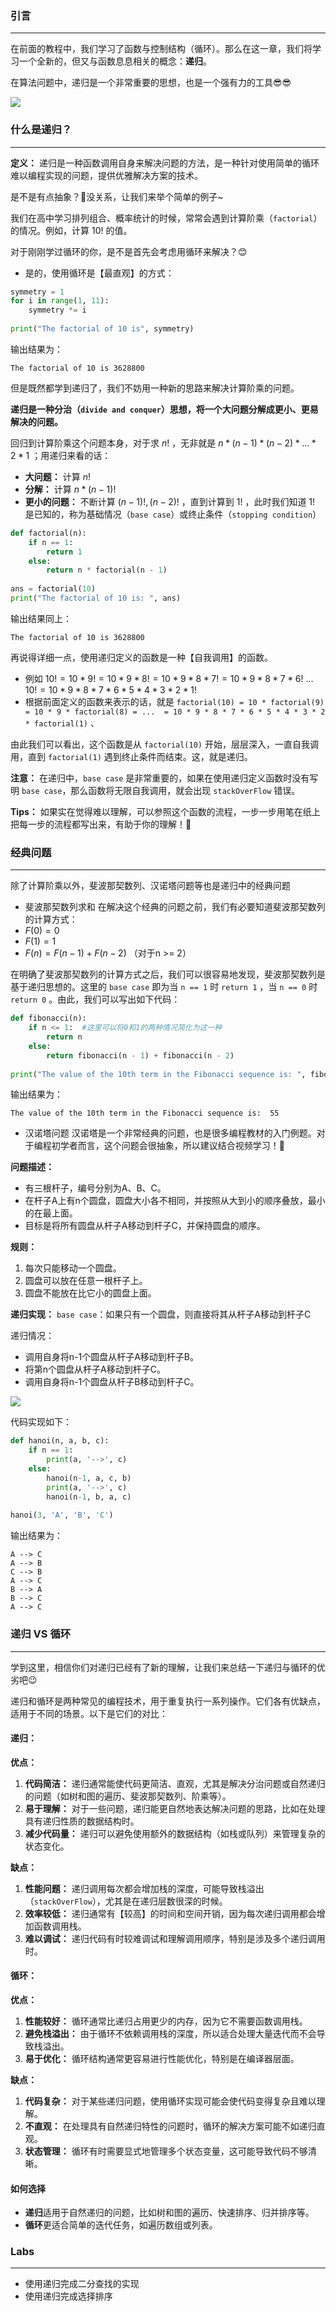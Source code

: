 ### 引言
---
在前面的教程中，我们学习了函数与控制结构（循环）。那么在这一章，我们将学习一个全新的，但又与函数息息相关的概念：**递归**。

在算法问题中，递归是一个非常重要的思想，也是一个强有力的工具😎😎

![](https://www.bilibili.com/video/BV1ks421w7cA/?spm_id_from=333.337.search-card.all.click&vd_source=ebd6dacaf40ebbbe804ed955f7872ec0)

### 什么是递归？
---
**定义：** 递归是一种函数调用自身来解决问题的方法，是一种针对使用简单的循环难以编程实现的问题，提供优雅解决方案的技术。

是不是有点抽象？🤣没关系，让我们来举个简单的例子~

我们在高中学习排列组合、概率统计的时候，常常会遇到计算阶乘（`factorial`）的情况。例如，计算 $10!$ 的值。

对于刚刚学过循环的你，是不是首先会考虑用循环来解决？😊
- 是的，使用循环是【最直观】的方式：
```python
symmetry = 1  
for i in range(1, 11):  
    symmetry *= i  
    
print("The factorial of 10 is", symmetry)
```
输出结果为：
```
The factorial of 10 is 3628800
```


但是既然都学到递归了，我们不妨用一种新的思路来解决计算阶乘的问题。

**递归是一种分治（`divide and conquer`）思想，将一个大问题分解成更小、更易解决的问题。**

回归到计算阶乘这个问题本身，对于求 $n!$ ，无非就是 $n * (n - 1) * (n - 2) * ... * 2 * 1$ ；用递归来看的话：

- **大问题：** 计算 $n!$ 
- **分解：** 计算 $n * (n - 1)!$ 
- **更小的问题：** 不断计算 $(n - 1)!, (n - 2)!$ ，直到计算到 $1!$ ，此时我们知道 $1!$ 是已知的，称为基础情况（`base case`）或终止条件（`stopping condition`）
```python
def factorial(n):  
    if n == 1:  
        return 1  
    else:  
        return n * factorial(n - 1)  
   
ans = factorial(10)   
print("The factorial of 10 is: ", ans)
```
输出结果同上：
```
The factorial of 10 is 3628800
```

再说得详细一点，使用递归定义的函数是一种【自我调用】的函数。

- 例如 $10! = 10 * 9! = 10 * 9 * 8! = 10 * 9 * 8 * 7! = 10 * 9 * 8 * 7 * 6!$ ... $10! = 10 * 9 * 8 * 7 * 6 * 5 * 4 * 3 * 2 * 1!$ 
- 根据前面定义的函数来表示的话，就是 `factorial(10) = 10 * factorial(9) = 10 * 9 * factorial(8) = ...  = 10 * 9 * 8 * 7 * 6 * 5 * 4 * 3 * 2 * factorial(1)`  、

由此我们可以看出，这个函数是从 `factorial(10)` 开始，层层深入，一直自我调用，直到 `factorial(1)` 遇到终止条件而结束。这，就是递归。

**注意：** 在递归中，`base case` 是非常重要的，如果在使用递归定义函数时没有写明 `base case`，那么函数将无限自我调用，就会出现 `stackOverFlow` 错误。

**Tips：** 如果实在觉得难以理解，可以参照这个函数的流程，一步一步用笔在纸上把每一步的流程都写出来，有助于你的理解！🤗


### 经典问题
---
除了计算阶乘以外，斐波那契数列、汉诺塔问题等也是递归中的经典问题

- 斐波那契数列求和
在解决这个经典的问题之前，我们有必要知道斐波那契数列的计算方式：
- $F(0) = 0$
- $F(1) = 1$
- $F(n) = F(n - 1) + F(n - 2)$ （对于n >= 2）

在明确了斐波那契数列的计算方式之后，我们可以很容易地发现，斐波那契数列是基于递归思想的。这里的 `base case` 即为当 `n == 1` 时 `return 1` ，当 `n == 0` 时 `return 0` 。由此，我们可以写出如下代码：
```python
def fibonacci(n):  
    if n <= 1:  #这里可以将0和1的两种情况简化为这一种
        return n  
    else:  
        return fibonacci(n - 1) + fibonacci(n - 2)  
  
print("The value of the 10th term in the Fibonacci sequence is: ", fibonacci(10))
```
输出结果为：
```
The value of the 10th term in the Fibonacci sequence is:  55
```


- 汉诺塔问题
汉诺塔是一个非常经典的问题，也是很多编程教材的入门例题。对于编程初学者而言，这个问题会很抽象，所以建议结合视频学习！🥰

**问题描述：** 
- 有三根杆子，编号分别为A、B、C。
- 在杆子A上有n个圆盘，圆盘大小各不相同，并按照从大到小的顺序叠放，最小的在最上面。
- 目标是将所有圆盘从杆子A移动到杆子C，并保持圆盘的顺序。

**规则：** 
1. 每次只能移动一个圆盘。
2. 圆盘可以放在任意一根杆子上。
3. 圆盘不能放在比它小的圆盘上面。

**递归实现：** 
`base case`：如果只有一个圆盘，则直接将其从杆子A移动到杆子C

递归情况：
- 调用自身将n-1个圆盘从杆子A移动到杆子B。
- 将第n个圆盘从杆子A移动到杆子C。
- 调用自身将n-1个圆盘从杆子B移动到杆子C。

![](https://www.bilibili.com/video/BV1Zh411y7XB/?spm_id_from=333.337.search-card.all.click&vd_source=ebd6dacaf40ebbbe804ed955f7872ec0)

代码实现如下：
```python
def hanoi(n, a, b, c):  
    if n == 1:  
        print(a, '-->', c)  
    else:  
        hanoi(n-1, a, c, b)  
        print(a, '-->', c)  
        hanoi(n-1, b, a, c)  
  
hanoi(3, 'A', 'B', 'C')
```
输出结果为：
```
A --> C
A --> B
C --> B
A --> C
B --> A
B --> C
A --> C
```



### 递归 VS 循环
---
学到这里，相信你们对递归已经有了新的理解，让我们来总结一下递归与循环的优劣吧😉

递归和循环是两种常见的编程技术，用于重复执行一系列操作。它们各有优缺点，适用于不同的场景。以下是它们的对比：

#### 递归：

**优点：** 
1. **代码简洁：** 递归通常能使代码更简洁、直观，尤其是解决分治问题或自然递归的问题（如树和图的遍历、斐波那契数列、阶乘等）。
2. **易于理解：** 对于一些问题，递归能更自然地表达解决问题的思路，比如在处理具有递归性质的数据结构时。
3. **减少代码量：** 递归可以避免使用额外的数据结构（如栈或队列）来管理复杂的状态变化。

**缺点：** 
1. **性能问题：** 递归调用每次都会增加栈的深度，可能导致栈溢出  （`stackOverFlow`），尤其是在递归层数很深的时候。
2. **效率较低：** 递归通常有【较高】的时间和空间开销，因为每次递归调用都会增加函数调用栈。
3. **难以调试：** 递归代码有时较难调试和理解调用顺序，特别是涉及多个递归调用时。

#### 循环：

**优点：** 
1. **性能较好：** 循环通常比递归占用更少的内存，因为它不需要函数调用栈。
2. **避免栈溢出：** 由于循环不依赖调用栈的深度，所以适合处理大量迭代而不会导致栈溢出。
3. **易于优化：** 循环结构通常更容易进行性能优化，特别是在编译器层面。

**缺点：** 
1. **代码复杂：** 对于某些递归问题，使用循环实现可能会使代码变得复杂且难以理解。
2. **不直观：** 在处理具有自然递归特性的问题时，循环的解决方案可能不如递归直观。
3. **状态管理：** 循环有时需要显式地管理多个状态变量，这可能导致代码不够清晰。

#### 如何选择

- **递归**适用于自然递归的问题，比如树和图的遍历、快速排序、归并排序等。
- **循环**更适合简单的迭代任务，如遍历数组或列表。


### Labs
---
- 使用递归完成二分查找的实现
- 使用递归完成选择排序

